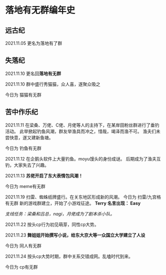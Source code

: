 # 落地有无群编年史

## 远古纪

2021.11.05 更名为落地有了群

## 失落纪

2021.11.10 更名回**落地有无群**

2021.11.10 群中盛行秀猫猫，众人喜，遂聚众吸之

今日为 猫猫有无群

## 苦中作乐纪
2021.11.11 在梁桑、万佬、C佬、月佬等人的主持下，在某岸田粉丝群进行了垂钓活动。
此举掀起钓鱼风潮，群友举渔具而冲之，惜哉，竭泽而渔不可。
渔夫们未尝快意，遂又建新鱼塘。

今日为 钓鱼有无群

2021.11.12 在企鹅头软件上大量钓鱼。moyu馒头的身份成谜。
后期成为了渔夫互钓，大家失去了兴趣。

2021.11.13 **苏佬开启了东大表情包风潮！**

今日为 meme有无群

2021.11.19 扫雷、蜘蛛纸牌盛行。在关东地区形成新的风潮。
今日为 扫雷/九宫格有无群
新的游戏群建立，开始了小游戏征途。
**Terry 名言出现： Easy**

*支线任务：梁桑和吕总，nagi，月佬成为了剧本杀小队。*

2021.11.22 按头cp行为初见萌芽，同性cp大势。

2021.11.23 **舞姐姐开始撰写小说，给东大京大等一众国立大学建立了人设**

今日为 同人有无群

2021.11.24 按头cp大势时期，群中关系交错成网。乱嗑时代到来。

今日为 cp有无群
